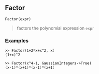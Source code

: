 ## Factor 

```
Factor(expr)
```

> factors the polynomial expression `expr`

### Examples

```
>> Factor(1+2*x+x^2, x)
(1+x)^2
```

```
>> Factor(x^4-1, GaussianIntegers->True)
(x-1)*(x+1)*(x-I)*(x+I)
```